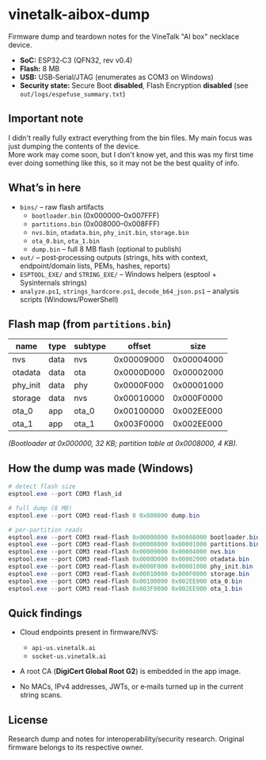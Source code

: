 
# vinetalk-aibox-dump

Firmware dump and teardown notes for the VineTalk "AI box" necklace device.

- **SoC:** ESP32‑C3 (QFN32, rev v0.4)  
- **Flash:** 8 MB  
- **USB:** USB‑Serial/JTAG (enumerates as COM3 on Windows)  
- **Security state:** Secure Boot **disabled**, Flash Encryption **disabled** (see `out/logs/espefuse_summary.txt`)

## Important note
I didn't really fully extract everything from the bin files. My main focus was just dumping the contents of the device.\
More work may come soon, but I don't know yet, and this was my first time ever doing something like this, so it may not be the best quality of info.

## What’s in here

- `bins/` – raw flash artifacts
  - `bootloader.bin` (0x000000–0x007FFF)
  - `partitions.bin` (0x008000–0x008FFF)
  - `nvs.bin`, `otadata.bin`, `phy_init.bin`, `storage.bin`
  - `ota_0.bin`, `ota_1.bin`
  - `dump.bin` – full 8 MB flash (optional to publish)
- `out/` – post‑processing outputs (strings, hits with context, endpoint/domain lists, PEMs, hashes, reports)
- `ESPTOOL_EXE/` and `STRING_EXE/` – Windows helpers (esptool + Sysinternals strings)
- `analyze.ps1`, `strings_hardcore.ps1`, `decode_b64_json.ps1` – analysis scripts (Windows/PowerShell)

## Flash map (from `partitions.bin`)

| name      | type | subtype | offset     | size       |
| --------- | ---- | ------- | ---------- | ---------- |
| nvs       | data | nvs     | 0x00009000 | 0x00004000 |
| otadata   | data | ota     | 0x0000D000 | 0x00002000 |
| phy\_init | data | phy     | 0x0000F000 | 0x00001000 |
| storage   | data | nvs     | 0x00010000 | 0x000F0000 |
| ota\_0    | app  | ota\_0  | 0x00100000 | 0x002EE000 |
| ota\_1    | app  | ota\_1  | 0x003F0000 | 0x002EE000 |

*(Bootloader at 0x000000, 32 KB; partition table at 0x0008000, 4 KB).*

## How the dump was made (Windows)

```powershell
# detect flash size
esptool.exe --port COM3 flash_id

# full dump (8 MB)
esptool.exe --port COM3 read-flash 0 0x800000 dump.bin

# per-partition reads
esptool.exe --port COM3 read-flash 0x00000000 0x00008000 bootloader.bin
esptool.exe --port COM3 read-flash 0x00008000 0x00001000 partitions.bin
esptool.exe --port COM3 read-flash 0x00009000 0x00004000 nvs.bin
esptool.exe --port COM3 read-flash 0x0000D000 0x00002000 otadata.bin
esptool.exe --port COM3 read-flash 0x0000F000 0x00001000 phy_init.bin
esptool.exe --port COM3 read-flash 0x00010000 0x000F0000 storage.bin
esptool.exe --port COM3 read-flash 0x00100000 0x002EE000 ota_0.bin
esptool.exe --port COM3 read-flash 0x003F0000 0x002EE000 ota_1.bin
````

## Quick findings

* Cloud endpoints present in firmware/NVS:

  * `api-us.vinetalk.ai`
  * `socket-us.vinetalk.ai`
* A root CA (**DigiCert Global Root G2**) is embedded in the app image.
* No MACs, IPv4 addresses, JWTs, or e‑mails turned up in the current string scans.

## License

Research dump and notes for interoperability/security research. Original firmware belongs to its respective owner.
